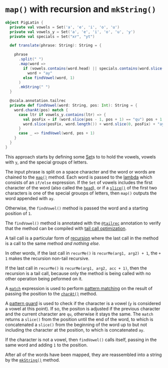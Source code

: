 # `map()` with recursion and `mkString()`

```scala
object PigLatin {
  private val vowels = Set('a', 'e', 'i', 'o', 'u')
  private val vowels_y = Set('a', 'e', 'i', 'o', 'u', 'y')
  private val specials = Set("xr", "yt")

  def translate(phrase: String): String = {

    phrase
      .split(" ")
      .map(word =>
        if (vowels.contains(word.head) || specials.contains(word.slice(0, 2)))
          word + "ay"
        else findVowel(word, 1)
      )
      .mkString(" ")
  }

  @scala.annotation.tailrec
  private def findVowel(word: String, pos: Int): String = {
    word.charAt(pos) match {
      case ltr if vowels_y.contains(ltr) => {
        val posFix = if (word.slice(pos - 1, pos + 1) == "qu") pos + 1 else pos
        word.slice(posFix, word.length()) + word.slice(0, posFix) + "ay"
      }
      case _ => findVowel(word, pos + 1)
    }
  }
}
```

This approach starts by defining some [Set][set]s to to hold the vowels, vowels with `y`, and the special groups of letters.

The input phrase is split on a space character and the word or words are chained to the [`map()`][map] method.
Each word is passed to the [lambda][lambda] which consists of an `if/else` expression.
If the `Set` of vowels includes the first character of the word (also called the [`head`][head]), or if a [`slice()`][slice]
of the first two characters is one of the special grouops of letters, then `map()` outputs the word appended with `ay`.

Otherwise, the `findVowel()` method is passed the word and a starting position of `1`.

The `findVowel()` method is annotated with the [`@tailrec`][tailrec-annotation] annotation to verify that the method can be compiled
with [tail call optimization][tail-opt].

A tail call is a particular form of [recursion][recursion] where the last call in the method is a call to the same method _and nothing else_.

In other words, if the last call in `recurMe()` is `recurMe(arg1, arg2) + 1`, the `+ 1` makes the recursion non-tail recursive.

If the last call in `recurMe()` is `recurMe(arg1, arg2, acc + 1)`, then the recursion is a tail call, because only the method is being called
with no other operation being peformed on it.

A [`match`][match] expression is used to perform [pattern matching][pattern-matching] on the result of passing the position
to the [`charAt()`][charat] method.

A [pattern guard][pattern-guard] is used to check if the character is a vowel (`y` is considered a vowel at this point).
If so, the positon is adjusted if the previous character and the current character are `qu`, otherwise it stays the same.
The `match` returns a `slice()` from the position until the end of the word, to which is concatenated a `slice()` from the
beginning of the word up to but not including the character at the position,  to which is concatenated `ay`.

If the character is not a vowel, then `findVowel()` calls itself, passing in the same word and adding `1` to the position.

After all of the words have been mapped, they are reassembled into a string by the [`mkString()`][mkstring] method.

[set]: https://www.scala-lang.org/api/2.13.3/scala/collection/immutable/Set.html
[head]: https://www.scala-lang.org/api/2.13.3/scala/collection/StringOps.html#head:Char
[slice]: https://www.scala-lang.org/api/2.13.3/scala/collection/StringOps.html#slice(from:Int,until:Int):String
[map]: https://www.scala-lang.org/api/2.13.3/scala/Array.html#map[B](f:A=%3EB)(implicitct:scala.reflect.ClassTag[B]):Array[B]
[lambda]: https://www.geeksforgeeks.org/lambda-expression-in-scala/
[underscore]: https://www.baeldung.com/scala/underscore
[match]: https://docs.scala-lang.org/tour/pattern-matching.html
[recursion]: https://www.geeksforgeeks.org/recursion-in-scala/
[tailrec-annotation]: https://www.scala-lang.org/api/2.12.1/scala/annotation/tailrec.html
[tail-opt]: https://www.baeldung.com/scala/tail-recursion
[pattern-matching]: https://docs.scala-lang.org/tour/pattern-matching.html
[charat]: https://docs.oracle.com/javase/7/docs/api/java/lang/String.html#charAt(int)
[pattern-guard]: https://alvinalexander.com/scala/how-to-use-if-then-expressions-guards-in-case-statements-scala/
[ternary]: https://alvinalexander.com/scala/scala-ternary-operator-syntax/
[mkstring]: https://www.scala-lang.org/api/2.13.3/scala/Array.html#mkString(sep:String):String
[approach-map-recursion-mkstring]: https://exercism.org/tracks/scala/exercises/pig-latin/approaches/map-recursion-mkstring
